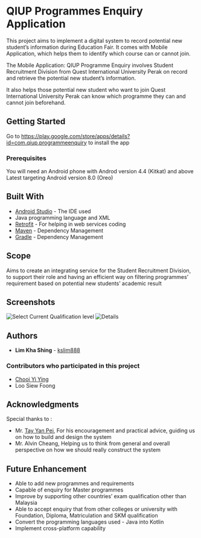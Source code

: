 # QIUP Programmes Enquiry Application

This project aims to implement a digital system to record potential new student’s information during Education Fair.
It comes with Mobile Application, which helps them to identify which course can or cannot join.

The Mobile Application: QIUP Programme Enquiry involves Student Recruitment Division from Quest International University Perak on record and retrieve the potential new student’s information. 

It also helps those potential new student who want to join Quest International University Perak can know which programme they can and cannot join beforehand.

## Getting Started
Go to https://play.google.com/store/apps/details?id=com.qiup.programmeenquiry to install the app

### Prerequisites
You will need an Android phone with Androd version 4.4 (Kitkat) and above
Latest targeting Android version 8.0 (Oreo)

## Built With
* [Android Studio](https://developer.android.com/studio/index.html) - The IDE used
* Java programming language and XML 
* [Retrofit](https://square.github.io/retrofit/) - For helping in web services coding
* [Maven](https://maven.apache.org/) - Dependency Management
* [Gradle](https://gradle.org/) - Dependency Management

## Scope
Aims to create an integrating service for the Student Recruitment Division, to support their role and having an efficient way on filtering programmes’ requirement based on potential new students’ academic result

## Screenshots
![Select Current Qualification level](https://lh3.googleusercontent.com/ypZIB4jrI6gHxdgpdJdMBqNe-A9FzljBleCvIokb_frtb0GcoYhBd0dDW_E7CMSAQkOd=w720-h310-rw)
![Details](https://lh3.googleusercontent.com/_gfZneZQn2IIF0h-qBYXLD5cPQ0-tspynkxG6Q8Q59koyhZDqa91C4Lakd8BDjtZ4A=w720-h310-rw)

## Authors
* **Lim Kha Shing** - [kslim888](https://github.com/kslim888)

### Contributors who participated in this project
* [Chooi Yi Ying](https://www.facebook.com/Yying.1008)
* Loo Siew Foong

## Acknowledgments
Special thanks to :
* Mr. [Tay Yan Pei](https://www.linkedin.com/in/yenpei), For his encouragement and practical advice, guiding us on how to build and design the system
* Mr. Alvin Cheang, Helping us to think from general and overall perspective on how we should really construct the system

## Future Enhancement
* Able to add new programmes and requirements
* Capable of enquiry for Master programmes
* Improve by supporting other countries’ exam qualification other than Malaysia
* Able to accept enquiry that from other colleges or university with Foundation, Diploma, Matriculation and SKM qualification
* Convert the programming languages used - Java into Kotlin
* Implement cross-platform capability 

